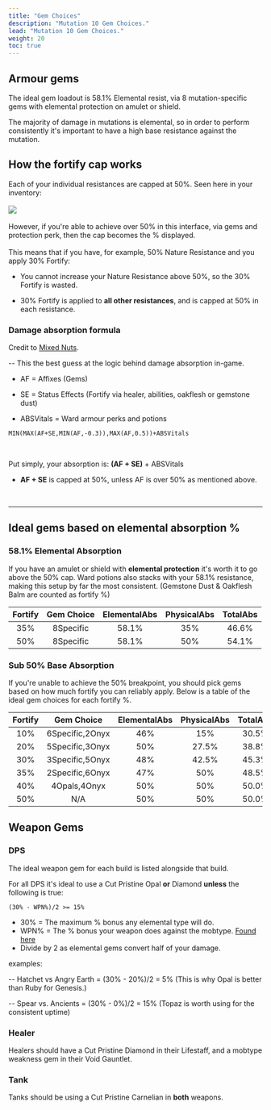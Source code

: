 ```yaml
---
title: "Gem Choices"
description: "Mutation 10 Gem Choices."
lead: "Mutation 10 Gem Choices."
weight: 20
toc: true
---
```


## Armour gems
The ideal gem loadout is 58.1% Elemental resist, via 8 mutation-specific gems with elemental protection on amulet or shield.

The majority of damage in mutations is elemental, so in order to perform consistently it's important to have a high base resistance against the mutation. 



## How the fortify cap works

Each of your individual resistances are capped at 50%. Seen here in your inventory:<br><br>
<img src="https://i.imgur.com/UBokXGg.png"> 
<br><br>
However, if you're able to achieve over 50% in this interface, via gems and protection perk, then the cap becomes the % displayed.
<br><br>
This means that if you have, for example, 50% Nature Resistance and you apply 30% Fortify:

- You cannot increase your Nature Resistance above 50%, so the 30% Fortify is wasted.
  
- 30% Fortify is applied to **all other resistances**, and is capped at 50% in each resistance.
  

### Damage absorption formula
Credit to <a href="https://discord.com/users/205096956941434880"><t>Mixed Nuts</t></a>.

-- This the best guess at the logic behind damage absorption in-game.
<br>

- AF = Affixes (Gems)

- SE = Status Effects (Fortify via healer, abilities, oakflesh or gemstone dust)

- ABSVitals = Ward armour perks and potions

```
MIN(MAX(AF+SE,MIN(AF,-0.3)),MAX(AF,0.5))+ABSVitals
```
<br>

Put simply, your absorption is: **(AF + SE)** + ABSVitals

- **AF + SE** is capped at 50%, unless AF is over 50% as mentioned above.

<br>

---

## Ideal gems based on elemental absorption %
### 58.1% Elemental Absorption
If you have an amulet or shield with **elemental protection** it's worth it to go above the 50% cap. Ward potions also stacks with your 58.1% resistance, making this setup by far the most consistent. (Gemstone Dust & Oakflesh Balm are counted as fortify %)

| Fortify 	|    Gem Choice   	| ElementalAbs 	| PhysicalAbs 	| TotalAbs 	|
|:-------:	|:---------------:	|:------------:	|:-----------:	|:--------:	|
|   35%   	|    8Specific    	|     58.1%    	|     35%     	|   46.6%  	|
|   50%   	|    8Specific    	|     58.1%    	|     50%     	|   54.1%  	|



### Sub 50% Base Absorption
If you're unable to achieve the 50% breakpoint, you should pick gems based on how much fortify you can reliably apply. Below is a table of the ideal gem choices for each fortify %.

| Fortify 	|    Gem Choice   	| ElementalAbs 	| PhysicalAbs 	| TotalAbs 	|
|:-------:	|:---------------:	|:------------:	|:-----------:	|:--------:	|
|   10%   	| 6Specific,2Onyx 	|      46%     	|     15%     	|   30.5%  	|
|   20%   	| 5Specific,3Onyx 	|      50%     	|    27.5%    	|   38.8%  	|
|   30%   	| 3Specific,5Onyx 	|      48%     	|    42.5%    	|   45.3%  	|
|   35%   	| 2Specific,6Onyx 	|      47%     	|     50%     	|   48.5%  	|
|   40%   	|   4Opals,4Onyx  	|      50%     	|     50%     	|   50.0%  	|
|   50%   	|       N/A       	|      50%     	|     50%     	|   50.0%  	|



## Weapon Gems
### DPS
The ideal weapon gem for each build is listed alongside that build.

For all DPS it's ideal to use a Cut Pristine Opal **or** Diamond **unless** the following is true:


```
(30% - WPN%)/2 >= 15%
```
- 30% = The maximum % bonus any elemental type will do.
- WPN% = The % bonus your weapon does against the mobtype. [Found here](/docs/information/mobresists/)
- Divide by 2 as elemental gems convert half of your damage.
  
examples:

-- Hatchet vs Angry Earth = (30% - 20%)/2 = 5% (This is why Opal is better than Ruby for Genesis.)

-- Spear vs. Ancients = (30% - 0%)/2 = 15% (Topaz is worth using for the consistent uptime)


### Healer
Healers should have a Cut Pristine Diamond in their Lifestaff, and a mobtype weakness gem in their Void Gauntlet.

### Tank
Tanks should be using a Cut Pristine Carnelian in **both** weapons.

